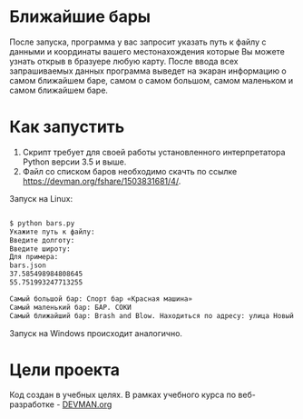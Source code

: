 # Ближайшие бары

После запуска, программа у вас запросит указать путь к файлу с данными
и координаты вашего местонахождения которые Вы можете узнать открыв в бразуере любую карту.
После ввода всех запрашиваемых данных программа выведет на экаран информацию о самом ближайшем баре, самом
о самом большом, самом маленьком и самом ближайшем баре.

# Как запустить

1. Скрипт требует для своей работы установленного интерпретатора Python
версии 3.5 и выше.
2. Файл со списком баров необходимо скачть по ссылке https://devman.org/fshare/1503831681/4/.

Запуск на Linux:

```bash

$ python bars.py
Укажите путь к файлу:
Введите долготу: 
Введите широту: 
Для примера:
bars.json
37.585498984808645
55.751993247713255

Самый большой бар: Спорт бар «Красная машина»
Самый маленький бар: БАР. СОКИ
Самый ближайший бар: Brash and Blow. Находиться по адресу: улица Новый Арбат, дом 21
```

Запуск на Windows происходит аналогично.

# Цели проекта

Код создан в учебных целях. В рамках учебного курса по веб-разработке - [DEVMAN.org](https://devman.org)
